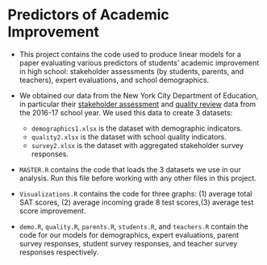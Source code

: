 # Predictors of Academic Improvement

* This project contains the code used to produce linear models for a paper evaluating various predictors of students’ academic improvement in high school: stakeholder assessments (by students, parents, and teachers), expert evaluations, and school demographics.

* We obtained our data from the New York City Department of Education, in particular their [stakeholder assessment](https://infohub.nyced.org/reports-and-policies/school-quality/nyc-school-survey/survey-archives) and [quality review](https://infohub.nyced.org/reports-and-policies/school-quality/school-quality-reports-and-resources/school-quality-report-citywide-data) data from the 2016-17 school year. We used this data to create 3 datasets: 

  * `demographics1.xlsx` is the dataset with demographic indicators.
  * `quality2.xlsx` is the dataset with school quality indicators. 
  * `survey2.xlsx` is the dataset with aggregated stakeholder survey responses.

* `MASTER.R` contains the code that loads the 3 datasets we use in our analysis. Run this file before working with any other files in this project. 

* `Visualizations.R` contains the code for three graphs: (1) average total SAT scores, (2) average incoming grade 8 test scores,(3) average test score improvement. 

* `demo.R`, `quality.R`, `parents.R`, `students.R`, and `teachers.R` contain the code for our models for demographics, expert evaluations, parent survey responses, student survey responses, and teacher survey responses respectively. 
